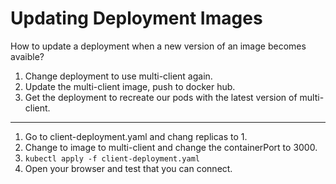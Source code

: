 # Updating Deployment Images
How to update a deployment when a new version of an image becomes avaible?  
1. Change deployment to use multi-client again.  
2. Update the multi-client image, push to docker hub.  
3. Get the deployment to recreate our pods with the latest version of multi-client.  
---  
1. Go to client-deployment.yaml and chang replicas to 1.  
2. Change to image to multi-client and change the containerPort to 3000.  
3. ```kubectl apply -f client-deployment.yaml```
4. Open your browser and test that you can connect.  
